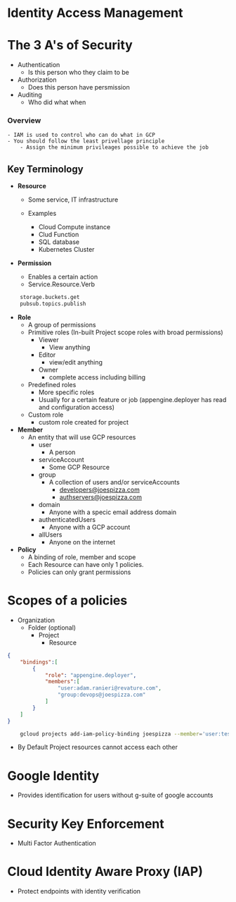 # Identity Access Management

# The 3 A's of Security
- Authentication
    - Is this person who they claim to be
- Authorization
    - Does this person have persmission 
- Auditing
    - Who did what when

### Overview
    - IAM is used to control who can do what in GCP
    - You should follow the least privellage principle
        - Assign the minimum privileages possible to achieve the job 

## Key Terminology
- **Resource**
    - Some service, IT infrastructure

    - Examples
        - Cloud Compute instance
        - Clud Function
        - SQL database
        - Kubernetes Cluster

- **Permission**
    - Enables a certain action
    - Service.Resource.Verb
```bash
    storage.buckets.get
    pubsub.topics.publish
```
- **Role**
    - A group of permissions
    - Primitive roles (In-built Project scope roles with broad permissions)
        - Viewer
            - View anything
        - Editor
            - view/edit anything
        - Owner
            - complete access including billing
    - Predefined roles
        - More specific roles
        - Usually for a certain feature or job (appengine.deployer has read and configuration access)
    - Custom role
        - custom role created for project
- **Member**
    - An entity that will use GCP resources
        - user
            - A person
        - serviceAccount
            - Some GCP Resource
        - group
            - A collection of users and/or serviceAccounts
                - developers@joespizza.com
                - authservers@joespizza.com
        - domain
            - Anyone with a specic email address domain
        - authenticatedUsers
            - Anyone with a GCP account
        - allUsers
            - Anyone on the internet
- **Policy**
    - A binding of role, member and scope 
    - Each Resource can have only 1 policies.
    - Policies can only grant permissions

# Scopes of a policies
- Organization 
    - Folder (optional)
        - Project 
            - Resource

```json
{
    "bindings":[
        {
            "role": "appengine.deployer",
            "members":[
                "user:adam.ranieri@revature.com",
                "group:devops@joespizza.com"
            ]
        }
    ]
}

```
```bash
    gcloud projects add-iam-policy-binding joespizza --member='user:test-user@gmail.com' --role='roles/editor'
```




- By Default Project resources cannot access each other

# Google Identity
- Provides identification for users without g-suite of google accounts

# Security Key Enforcement
- Multi Factor Authentication

# Cloud Identity Aware Proxy (IAP)
- Protect endpoints with identity verification
